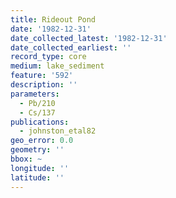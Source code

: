 ```yaml
---
title: Rideout Pond
date: '1982-12-31'
date_collected_latest: '1982-12-31'
date_collected_earliest: ''
record_type: core
medium: lake_sediment
feature: '592'
description: ''
parameters:
  - Pb/210
  - Cs/137
publications:
  - johnston_etal82
geo_error: 0.0
geometry: ''
bbox: ~
longitude: ''
latitude: ''
---
```

